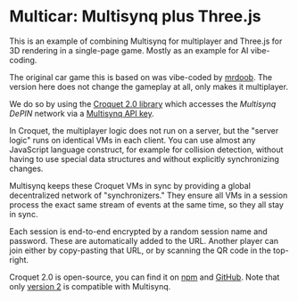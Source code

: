 # Multicar: Multisynq plus Three.js

This is an example of combining Multisynq for multiplayer and Three.js for 3D rendering in a single-page game. Mostly as an example for AI vibe-coding.

The original car game this is based on was vibe-coded by [mrdoob](https://x.com/mrdoob/status/1904829276530016641). The version here does not change the gameplay at all, only makes it multiplayer.

We do so by using the [Croquet 2.0 library](https://multisynq.io/docs/croquet) which accesses the *Multisynq DePIN* network via a [Multisynq API key](https://multisynq.io/coder).

In Croquet, the multiplayer logic does not run on a server, but the "server logic" runs on identical VMs in each client. You can use almost any JavaScript language construct, for example for collision detection, without having to use special data structures and without explicitly synchronizing changes.

Multisynq keeps these Croquet VMs in sync by providing a global decentralized network of "synchronizers." They ensure all VMs in a session process the exact same stream of events at the same time, so they all stay in sync.

Each session is end-to-end encrypted by a random session name and password. These are automatically added to the URL. Another player can join either by copy-pasting that URL, or by scanning the QR code in the top-right.

Croquet 2.0 is open-source, you can find it on [npm](https://www.npmjs.com/package/@croquet/croquet) and [GitHub](https://github.com/croquet/croquet). Note that only [version 2](https://www.npmjs.com/package/@croquet/croquet?activeTab=versions) is compatible with Multisynq.
